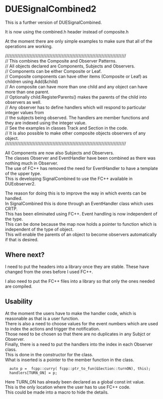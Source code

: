 # DUESignalCombined2

This is a further version of DUESignalCombined.

It is now using the combined.h header instead of composite.h 

At the moment there are only simple examples to make sure that all of the operations are working.

///////////////////////////////////////////////////////////////////////////////  
// This combines the Composite and Observer Patterns.  
// All objects declared are Components, Subjects and Observers.  
// Components can be either Composite or Leaf.  
// Composite components can have other items (Composite or Leaf) as children using Add(&child)  
// An composite can have more than one child and any object can have more than one parent.  
// Optionally child.RegisterParents() makes the parents of the child into observers as well.  
// Any observer has to define handlers which will respond to particular integer values from   
// the subjects being observed. The handlers are member functions and they are indexed using the integer value.  
// See the examples in classes Track and Section in the code.  
// It is also possible to make other composite objects observers of any object.   
///////////////////////////////////////////////////////////////////////////////

All Components are now also Subjects and Observers.  
The classes Observer and EventHandler have been combined as there was nothing much in Observer.  
The use of FC++ has removed the need for EventHandler to have a template of the upper type.  
This is developing SignalCombined to use the FC++ available in DUEobserver2.  

The reason for doing this is to improve the way in which events can be handled.  
In SignalCombined this is done through an EventHandler class which uses CRTP.  
This has been eliminated using FC++. Event handling is now independent of the type.  
This can be done because the map now holds a pointer to function which is independent of the type of object.  
This will enable the parents of an object to become observers automatically if that is desired.

## Where next?

I need to put the headers into a library once they are stable. These have changed from the ones before I used FC++.

I also need to put the FC++ files into a library so that only the ones needed are compiled.

## Usability

At the moment the users have to make the handler code, which is reasonable as that is a user function.  
There is also a need to choose values for the event numbers which are used to index the actions and trigger the notification.  
Those need to be chosen so that there are no duplicates in any Subjct or Observer.  
Finally, there is a need to put the handlers into the index in each Observer class.  
This is done in the constructor for the class.  
What is inserted is a pointer to the member function in the class. 

      auto p =  fcpp::curry( fcpp::ptr_to_fun(&Section::turnON), this);  
      handlers[TURN_ON] = p;  

Here TURN_ON has already been declared as a global const int value.  
This is the only location where the user has to use FC++ code.  
This could be made into a macro to hide the details.
